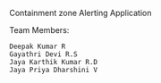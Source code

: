 Containment zone Alerting Application


 Team Members:

    Deepak Kumar R
    Gayathri Devi R.S
    Jaya Karthik Kumar R.D
    Jaya Priya Dharshini V
